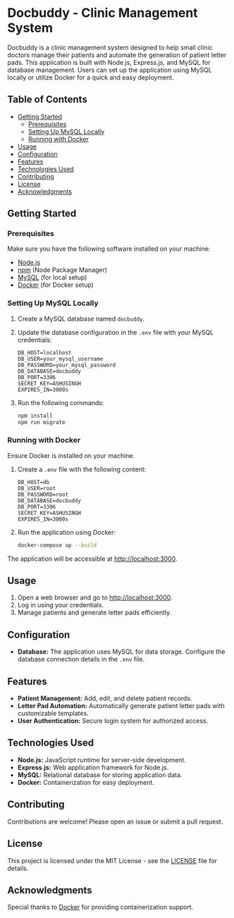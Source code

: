 # Docbuddy - Clinic Management System

Docbuddy is a clinic management system designed to help small clinic doctors manage their patients and automate the generation of patient letter pads. This application is built with Node.js, Express.js, and MySQL for database management. Users can set up the application using MySQL locally or utilize Docker for a quick and easy deployment.

## Table of Contents

- [Getting Started](#getting-started)
  - [Prerequisites](#prerequisites)
  - [Setting Up MySQL Locally](#setting-up-mysql-locally)
  - [Running with Docker](#running-with-docker)
- [Usage](#usage)
- [Configuration](#configuration)
- [Features](#features)
- [Technologies Used](#technologies-used)
- [Contributing](#contributing)
- [License](#license)
- [Acknowledgments](#acknowledgments)

## Getting Started

### Prerequisites

Make sure you have the following software installed on your machine:

- [Node.js](https://nodejs.org/)
- [npm](https://www.npmjs.com/) (Node Package Manager)
- [MySQL](https://www.mysql.com/) (for local setup)
- [Docker](https://www.docker.com/) (for Docker setup)

### Setting Up MySQL Locally

1. Create a MySQL database named `docbuddy`.
2. Update the database configuration in the `.env` file with your MySQL credentials:

   ```env
   DB_HOST=localhost
   DB_USER=your_mysql_username
   DB_PASSWORD=your_mysql_password
   DB_DATABASE=docbuddy
   DB_PORT=3306
   SECRET_KEY=ASHUSINGH
   EXPIRES_IN=3000s
   ```

3. Run the following commands:

   ```bash
   npm install
   npm run migrate
   ```

### Running with Docker

Ensure Docker is installed on your machine.

1. Create a `.env` file with the following content:

   ```env
   DB_HOST=db
   DB_USER=root
   DB_PASSWORD=root
   DB_DATABASE=docbuddy
   DB_PORT=3306
   SECRET_KEY=ASHUSINGH
   EXPIRES_IN=3000s
   ```

2. Run the application using Docker:

   ```bash
   docker-compose up --build
   ```

The application will be accessible at [http://localhost:3000](http://localhost:3000).

## Usage

1. Open a web browser and go to [http://localhost:3000](http://localhost:3000).
2. Log in using your credentials.
3. Manage patients and generate letter pads efficiently.

## Configuration

- **Database:** The application uses MySQL for data storage. Configure the database connection details in the `.env` file.

## Features

- **Patient Management:** Add, edit, and delete patient records.
- **Letter Pad Automation:** Automatically generate patient letter pads with customizable templates.
- **User Authentication:** Secure login system for authorized access.

## Technologies Used

- **Node.js:** JavaScript runtime for server-side development.
- **Express.js:** Web application framework for Node.js.
- **MySQL:** Relational database for storing application data.
- **Docker:** Containerization for easy deployment.

## Contributing

Contributions are welcome! Please open an issue or submit a pull request.

## License

This project is licensed under the MIT License - see the [LICENSE](LICENSE) file for details.

## Acknowledgments

Special thanks to [Docker](https://www.docker.com/) for providing containerization support.
